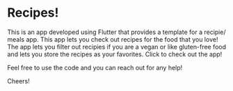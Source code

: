 # Recipes!
This is an app developed using Flutter that provides a template for a recipie/ meals app. This app lets you check out recipes for the food that you love! The app lets you filter out recipies if you are a vegan or like gluten-free food and lets you store the recipes as your favorites. Click to check out the app!

Feel free to use the code and you can reach out for any help!

Cheers!


